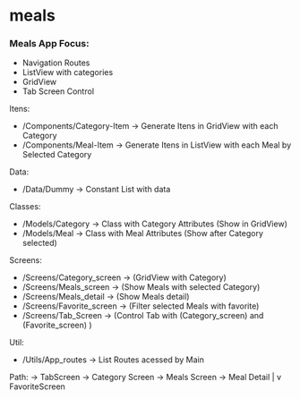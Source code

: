 # meals


### Meals App Focus:

- Navigation Routes
- ListView with categories
- GridView
- Tab Screen Control

Itens:
- /Components/Category-Item -> Generate Itens in GridView with each Category
- /Components/Meal-Item -> Generate Itens in ListView with each Meal by Selected Category

Data: 
- /Data/Dummy -> Constant List with data

Classes: 
- /Models/Category -> Class with Category Attributes (Show in GridView)
- /Models/Meal -> Class with  Meal Attributes (Show after Category selected)

Screens:
- /Screens/Category_screen -> (GridView with Category)
- /Screens/Meals_screen -> (Show Meals with selected Category)
- /Screens/Meals_detail -> (Show Meals detail)
- /Screens/Favorite_screen -> (Filter selected Meals with favorite)
- /Screens/Tab_Screen -> (Control Tab with (Category_screen) and (Favorite_screen) )

Util:
- /Utils/App_routes -> List Routes acessed by Main


Path:
-> TabScreen -> Category Screen -> Meals Screen -> Meal Detail
       |
       v
 FavoriteScreen
                    

